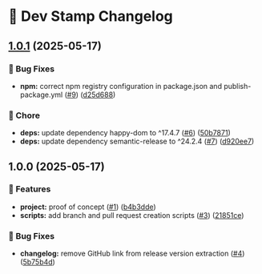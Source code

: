 # 💮 Dev Stamp Changelog

## [1.0.1](https://github.com/antoinezanardi/dev-stamp/compare/v1.0.0...v1.0.1) (2025-05-17)

### 🐛 Bug Fixes

* **npm:** correct npm registry configuration in package.json and publish-package.yml ([#9](https://github.com/antoinezanardi/dev-stamp/issues/9)) ([d25d688](https://github.com/antoinezanardi/dev-stamp/commit/d25d68843b594814c36285ff80ef9da881021699))

### 🧹 Chore

* **deps:** update dependency happy-dom to ^17.4.7 ([#6](https://github.com/antoinezanardi/dev-stamp/issues/6)) ([50b7871](https://github.com/antoinezanardi/dev-stamp/commit/50b787152d0c12bbbe1263e0ea7e4ec1df072c0f))
* **deps:** update dependency semantic-release to ^24.2.4 ([#7](https://github.com/antoinezanardi/dev-stamp/issues/7)) ([d920ee7](https://github.com/antoinezanardi/dev-stamp/commit/d920ee72d5cda3701808f8ffbab32c11a90ee849))

## 1.0.0 (2025-05-17)

### 🚀 Features

* **project:** proof of concept ([#1](https://github.com/antoinezanardi/dev-stamp/issues/1)) ([b4b3dde](https://github.com/antoinezanardi/dev-stamp/commit/b4b3dde594f0a3fa24032b66defc5b2baadb54ce))
* **scripts:** add branch and pull request creation scripts ([#3](https://github.com/antoinezanardi/dev-stamp/issues/3)) ([21851ce](https://github.com/antoinezanardi/dev-stamp/commit/21851ced40ecd81ccc01a98021c919647c0d0e4a))

### 🐛 Bug Fixes

* **changelog:** remove GitHub link from release version extraction ([#4](https://github.com/antoinezanardi/dev-stamp/issues/4)) ([5b75b4d](https://github.com/antoinezanardi/dev-stamp/commit/5b75b4d1f5ae147f21c3e81794310e2f87468dbe))
